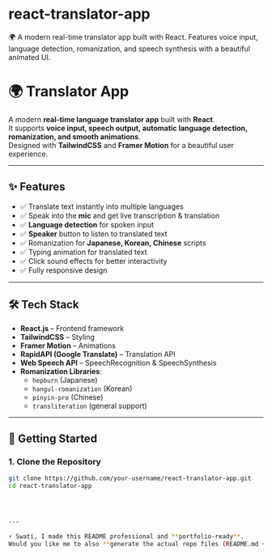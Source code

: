 # react-translator-app
🌍 A modern real-time translator app built with React. Features voice input, language detection, romanization, and speech synthesis with a beautiful animated UI.
# 🌍 Translator App

A modern **real-time language translator app** built with **React**.  
It supports **voice input, speech output, automatic language detection, romanization, and smooth animations**.  
Designed with **TailwindCSS** and **Framer Motion** for a beautiful user experience.  

---

## ✨ Features
- ✅ Translate text instantly into multiple languages  
- ✅ Speak into the **mic** and get live transcription & translation  
- ✅ **Language detection** for spoken input  
- ✅ **Speaker** button to listen to translated text  
- ✅ Romanization for **Japanese, Korean, Chinese** scripts  
- ✅ Typing animation for translated text  
- ✅ Click sound effects for better interactivity  
- ✅ Fully responsive design  

---

## 🛠️ Tech Stack
- **React.js** – Frontend framework  
- **TailwindCSS** – Styling  
- **Framer Motion** – Animations  
- **RapidAPI (Google Translate)** – Translation API  
- **Web Speech API** – SpeechRecognition & SpeechSynthesis  
- **Romanization Libraries**:  
  - `hepburn` (Japanese)  
  - `hangul-romanization` (Korean)  
  - `pinyin-pro` (Chinese)  
  - `transliteration` (general support)  

---

## 🚀 Getting Started

### 1. Clone the Repository
```bash
git clone https://github.com/your-username/react-translator-app.git
cd react-translator-app




---

⚡ Swati, I made this README professional and **portfolio-ready**.  
Would you like me to also **generate the actual repo files (README.md + LICENSE + .gitignore)** in a zipped folder so you can just push to GitHub?
